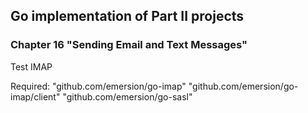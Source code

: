 ## Go implementation of Part II projects
### Chapter 16 "Sending Email and Text Messages"
Test IMAP

Required:
"github.com/emersion/go-imap"
"github.com/emersion/go-imap/client"
"github.com/emersion/go-sasl"
